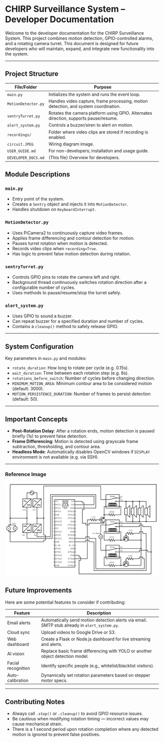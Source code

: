 # CHIRP Surveillance System – Developer Documentation

Welcome to the developer documentation for the CHIRP Surveillance System. This project combines motion detection, GPIO-controlled alarms, and a rotating camera turret. This document is designed for future developers who will maintain, expand, and integrate new functionality into the system.

---

## Project Structure

| File/Folder        | Purpose |
|--------------------|---------|
| `main.py`          | Initializes the system and runs the event loop. |
| `MotionDetector.py`| Handles video capture, frame processing, motion detection, and system coordination. |
| `sentryTurret.py`  | Rotates the camera platform using GPIO. Alternates direction, supports pause/resume. |
| `alert_system.py`  | Controls a buzzer/siren to alert on motion. |
| `recordings/`      | Folder where video clips are stored if recording is enabled. |
| `circuit.JPEG`     | Wiring diagram image. |
| `USER_GUIDE.md`    | For non-developers; installation and usage guide. |
| `DEVELOPER_DOCS.md`| (This file) Overview for developers. |

## Module Descriptions

### `main.py`
- Entry point of the system.
- Creates a `Sentry` object and injects it into `MotionDetector`.
- Handles shutdown on `KeyboardInterrupt`.

### `MotionDetector.py`
- Uses PiCamera2 to continuously capture video frames.
- Applies frame differencing and contour detection for motion.
- Pauses turret rotation when motion is detected.
- Records video clips when `recording=True`.
- Has logic to prevent false motion detection during rotation.

### `sentryTurret.py`
- Controls GPIO pins to rotate the camera left and right.
- Background thread continuously switches rotation direction after a configurable number of cycles.
- Uses methods to pause/resume/stop the turret safely.

### `alert_system.py`
- Uses GPIO to sound a buzzer.
- Can repeat buzzer for a specified duration and number of cycles.
- Contains a `cleanup()` method to safely release GPIO.

---

## System Configuration

Key parameters in `main.py` and modules:

- `rotate_duration`: How long to rotate per cycle (e.g. 0.15s).
- `wait_duration`: Time between each rotation step (e.g. 8s).
- `rotations_before_switch`: Number of cycles before changing direction.
- `MINIMUM_MOTION_AREA`: Minimum contour area to be considered motion (default: 3000).
- `MOTION_PERSISTENCE_DURATION`: Number of frames to persist detection (default: 50).

---

## Important Concepts

- **Post-Rotation Delay**: After a rotation ends, motion detection is paused briefly (1s) to prevent false detection.
- **Frame Differencing**: Motion is detected using grayscale frame subtraction, thresholding, and contour area.
- **Headless Mode**: Automatically disables OpenCV windows if `DISPLAY` environment is not available (e.g. via SSH).

---

### Reference Image

![Wiring Diagram](circuit.JPEG)

## Future Improvements

Here are some potential features to consider if contributing:

| Feature | Description |
|--------|-------------|
| Email alerts | Automatically send motion detection alerts via email. SMTP stub already in `alert_system.py`. |
| Cloud sync | Upload videos to Google Drive or S3. |
| Web dashboard | Create a Flask or Node.js dashboard for live streaming and alerts. |
| AI vision | Replace basic frame differencing with YOLO or another object detection model. |
| Facial recognition | Identify specific people (e.g., whitelist/blacklist visitors). |
| Auto-calibration | Dynamically set rotation parameters based on stepper motor specs. |

---

## Contributing Notes

- Always call `.stop()` or `.cleanup()` to avoid GPIO resource issues.
- Be cautious when modifying rotation timing — incorrect values may cause mechanical strain.
- There is a 1 second period upon rotation completion where any detected motion is ignored to prevent false positives.
